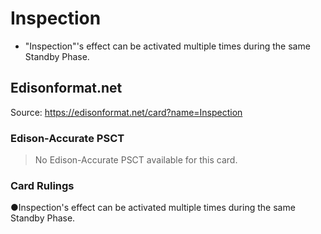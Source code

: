 # Inspection

*   "Inspection"'s effect can be activated multiple times during the same Standby Phase.

## Edisonformat.net

Source: https://edisonformat.net/card?name=Inspection

### Edison-Accurate PSCT

> No Edison-Accurate PSCT available for this card.

### Card Rulings

●Inspection's effect can be activated multiple times during the same Standby Phase.
            